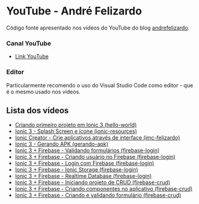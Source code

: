 
# YouTube - André Felizardo

Código fonte apresentado nos vídeos do YouTube do blog [andrefelizardo](http://www.andrefelizardo.com.br/blog).

### Canal YouTube
 - [Link YouTube](https://www.youtube.com/channel/UCewES6PpWIEvrHltjiohzBQ)

### Editor
Particularmente recomendo o uso do Visual Studio Code como editor - que é o mesmo usado nos vídeos.

## Lista dos vídeos

 - [Criando primeiro projeto em Ionic 3 (hello-world)](https://github.com/andrefelizardo/youtube/tree/master/hello-world/)
 - [Ionic 3 - Splash Screen e ícone (ionic-resources)](https://github.com/andrefelizardo/youtube/tree/master/ionic-resources/)
 - [Ionic Creator - Crie aplicativos através de interface (imc-felizardo)](https://github.com/andrefelizardo/youtube/tree/master/imc-felizardo/)
 - [Ionic 3 - Gerando APK (gerando-apk)](https://github.com/andrefelizardo/youtube/tree/master/gerando-apk/)
 - [Ionic 3 + Firebase - Validando formulários (firebase-login)](https://github.com/andrefelizardo/youtube/tree/master/firebase-login/)
 - [Ionic 3 + Firebase - Criando usuário no Firebase (firebase-login)](https://github.com/andrefelizardo/youtube/tree/master/firebase-login/)
 - [Ionic 3 + Firebase - Login com Firebase (firebase-login)](https://github.com/andrefelizardo/youtube/tree/master/firebase-login/)
 - [Ionic 3 + Firebase - Ionic Storage (firebase-login)](https://github.com/andrefelizardo/youtube/tree/feature/realtime-database/firebase-login/)
 - [Ionic 3 + Firebase - Realtime Database (firebase-login)](https://github.com/andrefelizardo/youtube/tree/feature/realtime-database/firebase-login/)
  - [Ionic 3 + Firebase - Iniciando projeto de CRUD (firebase-crud)](https://github.com/andrefelizardo/youtube/tree/crud/video-01/firebase-crud/)
  - [Ionic 3 + Firebase - Criando componentes no aplicativo (firebase-crud)](https://github.com/andrefelizardo/youtube/tree/crud/video-01/firebase-crud/)
   - [Ionic 3 + Firebase - Criando e validando formulário (firebase-crud)](https://github.com/andrefelizardo/youtube/tree/crud/video-02/firebase-crud/)
